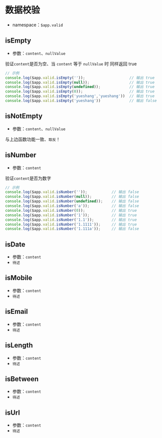 <!-- ============================== 标题 ============================== -->
# 数据校验
* namespace：` $app.valid `

<!-- ============================== isEmpty ========================== -->
## isEmpty
* 参数：`content`、`nullValue` 

验证`content`是否为空、当 `content` 等于 `nullValue` 时 同样返回 true
```js
// 示例
console.log($app.valid.isEmpty(''));                    // 输出 true
console.log($app.valid.isEmpty(null));                  // 输出 true
console.log($app.valid.isEmpty(undefined));             // 输出 true
console.log($app.valid.isEmpty(0));                     // 输出 true
console.log($app.valid.isEmpty('yueshang','yueshang'))  // 输出 true
console.log($app.valid.isEmpty('yueshang'))             // 输出 false
```

<!-- ============================== isNotEmpty ======================= -->
## isNotEmpty
* 参数：`content`、`nullValue`

与上边函数功能一致、`取反`！

<!-- ============================== isNumber ========================= -->
## isNumber
* 参数：`content` 

验证`content`是否为数字
```js
// 示例
console.log($app.valid.isNumber(''));           // 输出 false
console.log($app.valid.isNumber(null));         // 输出 false
console.log($app.valid.isNumber(undefined));    // 输出 false
console.log($app.valid.isNumber('a'));          // 输出 false
console.log($app.valid.isNumber(0));            // 输出 true
console.log($app.valid.isNumber('1'));          // 输出 true
console.log($app.valid.isNumber('1.1'));        // 输出 true
console.log($app.valid.isNumber('1.1111'));     // 输出 true
console.log($app.valid.isNumber('1.111a'));     // 输出 false

```

<!-- ============================== isDate ========================= -->
## isDate
* 参数：`content`
* `待述`
<!-- ============================== isMobile ========================= -->
## isMobile
* 参数：`content`
* `待述`
<!-- ============================== isEmail ========================= -->
## isEmail
* 参数：`content`
* `待述`
<!-- ============================== isLength ========================= -->
## isLength
* 参数：`content`
* `待述`
<!-- ============================== isBetween ========================= -->
## isBetween
* 参数：`content`
* `待述`
<!-- ============================== isUrl ========================= -->
## isUrl
* 参数：`content`
* `待述`
